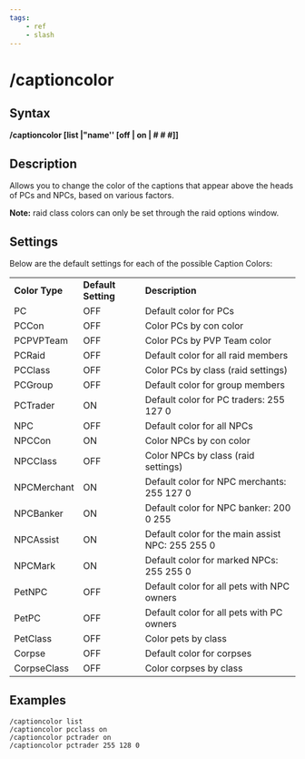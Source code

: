 ```yaml
---
tags:
    - ref
    - slash
---
```

# /captioncolor

## Syntax

**/captioncolor [list \|"name'' \[off \| on \| \# \# \#\]]**

## Description

Allows you to change the color of the captions that appear above the heads of PCs and NPCs, based on various factors.

**Note:** raid class colors can only be set through the raid options window.

## Settings

Below are the default settings for each of the possible Caption Colors:

|  |  |  |
| :--- | :--- | :--- |
| **Color Type** | **Default Setting** | **Description** |
| PC | OFF | Default color for PCs |
| PCCon | OFF | Color PCs by con color |
| PCPVPTeam | OFF | Color PCs by PVP Team color |
| PCRaid | OFF | Default color for all raid members |
| PCClass | OFF | Color PCs by class (raid settings) |
| PCGroup | OFF | Default color for group members |
| PCTrader | ON | Default color for PC traders: 255 127 0 |
| NPC | OFF | Default color for all NPCs |
| NPCCon | ON | Color NPCs by con color |
| NPCClass | OFF | Color NPCs by class (raid settings) |
| NPCMerchant | ON | Default color for NPC merchants: 255 127 0 |
| NPCBanker | ON | Default color for NPC banker: 200 0 255 |
| NPCAssist | ON | Default color for the main assist NPC: 255 255 0 |
| NPCMark | ON | Default color for marked NPCs: 255 255 0 |
| PetNPC | OFF | Default color for all pets with NPC owners |
| PetPC | OFF | Default color for all pets with PC owners |
| PetClass | OFF | Color pets by class |
| Corpse | OFF | Default color for corpses |
| CorpseClass | OFF | Color corpses by class |

## Examples

`/captioncolor list`  
`/captioncolor pcclass on`  
`/captioncolor pctrader on`  
`/captioncolor pctrader 255 128 0`
